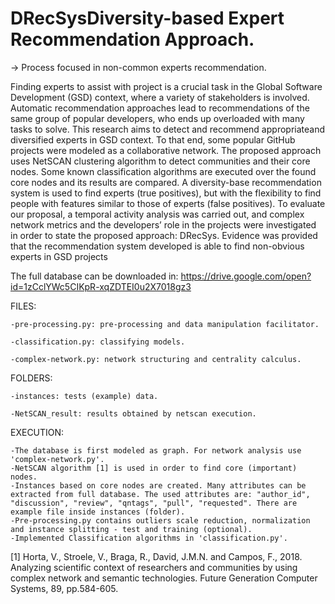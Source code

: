 # DRecSysDiversity-based Expert Recommendation Approach.
 -> Process focused in non-common experts recommendation.

Finding experts to assist with project is a crucial task in the Global Software Development (GSD) context, where a variety of stakeholders is involved. Automatic recommendation approaches lead to recommendations of the same group of popular developers, who ends up overloaded with many tasks to solve. This research aims to detect and recommend appropriateand diversified experts in GSD context. To that end, some popular GitHub projects were modeled as a collaborative network. The proposed approach uses NetSCAN clustering algorithm to detect communities and their core nodes. Some known classification algorithms are executed over the found core nodes and its results are compared. A diversity-base recommendation system is used to find experts (true positives), but with the flexibility to find people with features similar to those of experts (false positives). To evaluate our proposal, a temporal activity analysis was carried out, and complex network metrics and the developers’ role in the projects were investigated in order to state the proposed approach: DRecSys. Evidence was provided that the recommendation system developed is able to find non-obvious experts in GSD projects



The full database can be downloaded in: https://drive.google.com/open?id=1zCclYWc5CIKpR-xqZDTEI0u2X7018gz3 

FILES:
  
	-pre-processing.py: pre-processing and data manipulation facilitator.
  
	-classification.py: classifying models.
  
	-complex-network.py: network structuring and centrality calculus.


FOLDERS:
	
	-instances: tests (example) data.
	
	-NetSCAN_result: results obtained by netscan execution.


EXECUTION:

	-The database is first modeled as graph. For network analysis use 'complex-network.py'. 
	-NetSCAN algorithm [1] is used in order to find core (important) nodes.
	-Instances based on core nodes are created. Many attributes can be extracted from full database. The used attributes are: "author_id", "discussion", "review", "qntags", "pull", "requested". There are example file inside instances (folder).
	-Pre-processing.py contains outliers scale reduction, normalization and instance splitting - test and training (optional).
	-Implemented Classification algorithms in 'classification.py'.


[1] Horta,  V.,  Stroele,  V.,  Braga,  R.,  David,  J.M.N.  and  Campos,  F., 2018.  Analyzing  scientific  context  of  researchers  and  communities  by using  complex  network  and  semantic  technologies.  Future  Generation Computer Systems, 89, pp.584-605.
